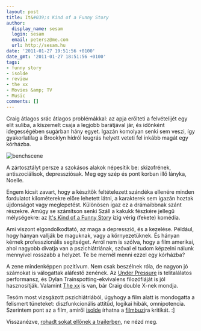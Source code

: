 ```yaml
---
layout: post
title: It&#039;s Kind of a Funny Story
author:
  display_name: sesam
  login: sesam
  email: petersz@me.com
  url: http://sesam.hu
date: '2011-01-27 19:51:56 +0100'
date_gmt: '2011-01-27 18:51:56 +0100'
tags:
- funny story
- isolde
- review
- the xx
- Movies &amp; TV
- Music
comments: []
---
```


Craig átlagos srác átlagos problémákkal: az apja erőlteti a felvételijét egy elit suliba, a kiszemelt csaja a legjobb barátjával jár, és időnként idegességében sugárban hány egyet. Igazán komolyan senki sem veszi, így gyakorlatilag a Brooklyn hídról leugrás helyett veteti fel inkább magát egy kórházba.

![benchscene](https://img.skitch.com/20110127-1xayqjk92hjyfhn6rmwapddu8c.png)

A zártosztályt persze a szokásos alakok népesítik be: skizofrének, antiszociálisok, depressziósak. Meg egy szép és pont korban illő lányka, Noelle.

Engem kicsit zavart, hogy a készítők feltételezett szándéka ellenére minden fordulatot kilométerekre előre lehetett látni, a karakterek sem igazán hoztak újdonságot vagy meglepetést. Különösen igaz ez a drámaibbnak szánt részekre. Amúgy se számítson senki Száll a kakukk fészkére jellegű mélységekre: az [It's Kind of a Funny Story](http://www.imdb.com/title/tt0804497) ízig vérig (fekete) komédia.

Ami viszont elgondolkodtató, az maga a depresszió, és a kezelése. Például, hogy hányan vallják be maguknak, vagy a környezetüknek. És hányan kérnek professzionális segítséget. Arról nem is szólva, hogy a film amerikai, ahol nagyobb divatja van a pszichiátriának, szóval el tudom képzelni nálunk mennyivel rosszabb a helyzet. Te be mernél menni ezzel egy kórházba?

A zene mindenképpen pozitívum. Nem csak beszélnek róla, de nagyon jó számokat is válogattak aláfestő zenének. Az [Under Pressure](http://en.wikipedia.org/wiki/Under_Pressure) is telitalálatos performansz, és Dylan Trainspotting-ekvivalens filozófiáját is jól hasznosítják. Valamint [The xx](http://en.wikipedia.org/wiki/The_xx) is van, bár Craig double X-nek mondja.

Tesóm most vizsgázott pszichiátriából, úgyhogy a film alatt is mondogatta a felismert tüneteket: diszfunkcionális attitűd, logikai hibák, omnipotencia. Szerintem pont az a film, amiről [isolde](http://isolde.hu) írhatna a [filmbuzi](http://filmbuzi.hu)ra kritikát. :]

Visszanézve, [rohadt sokat ellőnek a trailerben](http://filmbuzi.hu/archives/2010/07/14/its-kind-of-a-funny-story-kind-of), ne nézd meg.

